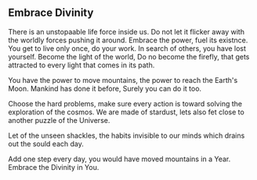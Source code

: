## Embrace Divinity

There is an unstopaable life force inside us.
Do not let it flicker away with the worldly forces pushing it around.
Embrace the power, fuel its existnce.
You get to live only once, do your work.
In search of others, you have lost yourself.
Become the light of the world, Do no become the firefly,
that gets attracted to every light that comes in its path.

You have the power to move mountains,
the power to reach the Earth's Moon. 
Mankind has done it before, Surely you can do it too.

Choose the hard problems, make sure every action is toward solving the exploration of the cosmos.
We are made of stardust, lets also fet close to another puzzle of the Universe.

Let of the unseen shackles, the habits invisible to our minds which drains out the sould each day.

Add one step every day, you would have moved mountains in a Year.
Embrace the Divinity in You.